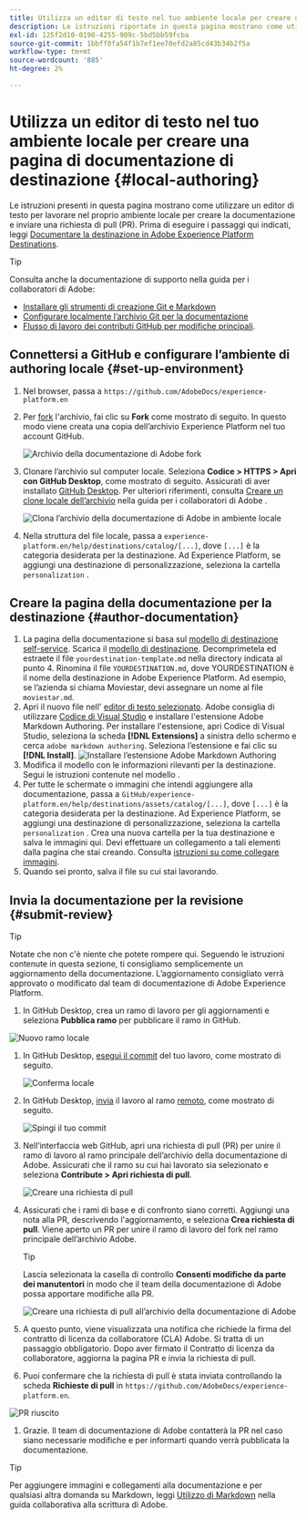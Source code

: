 ```yaml
---
title: Utilizza un editor di testo nel tuo ambiente locale per creare una pagina di documentazione di destinazione
description: Le istruzioni riportate in questa pagina mostrano come utilizzare un editor di testo per lavorare nell’ambiente locale per creare una pagina di documentazione per la destinazione dell’Experience Platform e inviarla per la revisione.
exl-id: 125f2d10-0190-4255-909c-5bd5bb59fcba
source-git-commit: 1bbff0fa54f1b7ef1ee70efd2a85cd43b34b2f5a
workflow-type: tm+mt
source-wordcount: '885'
ht-degree: 2%

---
```


# Utilizza un editor di testo nel tuo ambiente locale per creare una pagina di documentazione di destinazione {#local-authoring}

Le istruzioni presenti in questa pagina mostrano come utilizzare un editor di testo per lavorare nel proprio ambiente locale per creare la documentazione e inviare una richiesta di pull (PR). Prima di eseguire i passaggi qui indicati, leggi [Documentare la destinazione in Adobe Experience Platform Destinations](./documentation-instructions.md).

>[!TIP]
>
>Consulta anche la documentazione di supporto nella guida per i collaboratori di Adobe:
>* [Installare gli strumenti di creazione Git e Markdown](https://experienceleague.adobe.com/docs/contributor/contributor-guide/setup/install-tools.html?lang=en)
>* [Configurare localmente l’archivio Git per la documentazione](https://experienceleague.adobe.com/docs/contributor/contributor-guide/setup/local-repo.html?lang=en)
>* [Flusso di lavoro dei contributi GitHub per modifiche principali](https://experienceleague.adobe.com/docs/contributor/contributor-guide/setup/full-workflow.html?lang=en).


## Connettersi a GitHub e configurare l’ambiente di authoring locale {#set-up-environment}

1. Nel browser, passa a `https://github.com/AdobeDocs/experience-platform.en`
2. Per [fork](https://experienceleague.adobe.com/docs/contributor/contributor-guide/setup/local-repo.html?lang=en#fork-the-repository) l&#39;archivio, fai clic su **Fork** come mostrato di seguito. In questo modo viene creata una copia dell’archivio Experience Platform nel tuo account GitHub.

   ![Archivio della documentazione di Adobe fork](./assets/ssd-fork-repository.gif)

3. Clonare l’archivio sul computer locale. Seleziona **Codice > HTTPS > Apri con GitHub Desktop**, come mostrato di seguito. Assicurati di aver installato [GitHub Desktop](https://desktop.github.com/). Per ulteriori riferimenti, consulta [Creare un clone locale dell’archivio](https://experienceleague.adobe.com/docs/contributor/contributor-guide/setup/local-repo.html?lang=en#create-a-local-clone-of-the-repository) nella guida per i collaboratori di Adobe .

   ![Clona l’archivio della documentazione di Adobe in ambiente locale](./assets/clone-local.png)

4. Nella struttura del file locale, passa a `experience-platform.en/help/destinations/catalog/[...]`, dove `[...]` è la categoria desiderata per la destinazione. Ad Experience Platform, se aggiungi una destinazione di personalizzazione, seleziona la cartella `personalization` .

## Creare la pagina della documentazione per la destinazione {#author-documentation}

1. La pagina della documentazione si basa sul [modello di destinazione self-service](./self-service-template.md). Scarica il [modello di destinazione](assets/yourdestination-template.zip). Decomprimetela ed estraete il file `yourdestination-template.md` nella directory indicata al punto 4.  Rinomina il file `YOURDESTINATION.md`, dove YOURDESTINATION è il nome della destinazione in Adobe Experience Platform. Ad esempio, se l’azienda si chiama Moviestar, devi assegnare un nome al file `moviestar.md`.
2. Apri il nuovo file nell&#39; [editor di testo selezionato](https://experienceleague.adobe.com/docs/contributor/contributor-guide/setup/install-tools.html?lang=en#understand-markdown-editors). Adobe consiglia di utilizzare [Codice di Visual Studio](https://code.visualstudio.com/) e installare l&#39;estensione Adobe Markdown Authoring. Per installare l&#39;estensione, apri Codice di Visual Studio, seleziona la scheda **[!DNL Extensions]** a sinistra dello schermo e cerca `adobe markdown authoring`. Seleziona l’estensione e fai clic su **[!DNL Install]**.
   ![Installare l’estensione Adobe Markdown Authoring](./assets/install-adobe-markdown-extension.gif)
3. Modifica il modello con le informazioni rilevanti per la destinazione. Segui le istruzioni contenute nel modello .
4. Per tutte le schermate o immagini che intendi aggiungere alla documentazione, passa a `GitHub/experience-platform.en/help/destinations/assets/catalog/[...]`, dove `[...]` è la categoria desiderata per la destinazione. Ad Experience Platform, se aggiungi una destinazione di personalizzazione, seleziona la cartella `personalization` . Crea una nuova cartella per la tua destinazione e salva le immagini qui. Devi effettuare un collegamento a tali elementi dalla pagina che stai creando. Consulta [istruzioni su come collegare immagini](https://experienceleague.adobe.com/docs/contributor/contributor-guide/writing-essentials/linking.html?lang=en#link-to-images).
5. Quando sei pronto, salva il file su cui stai lavorando.

## Invia la documentazione per la revisione {#submit-review}

>[!TIP]
>
>Notate che non c&#39;è niente che potete rompere qui. Seguendo le istruzioni contenute in questa sezione, ti consigliamo semplicemente un aggiornamento della documentazione. L’aggiornamento consigliato verrà approvato o modificato dal team di documentazione di Adobe Experience Platform.

1. In GitHub Desktop, crea un ramo di lavoro per gli aggiornamenti e seleziona **Pubblica ramo** per pubblicare il ramo in GitHub.

![Nuovo ramo locale](./assets/new-branch-local.gif)

1. In GitHub Desktop, [esegui il commit](https://docs.github.com/en/free-pro-team@latest/github/getting-started-with-github/github-glossary#commit) del tuo lavoro, come mostrato di seguito.

   ![Conferma locale](./assets/commit-local.png)

1. In GitHub Desktop, [invia](https://docs.github.com/en/free-pro-team@latest/github/getting-started-with-github/github-glossary#push) il lavoro al ramo [remoto](https://docs.github.com/en/free-pro-team@latest/github/getting-started-with-github/github-glossary#remote), come mostrato di seguito.

   ![Spingi il tuo commit](./assets/push-local-to-remote.png)

1. Nell’interfaccia web GitHub, apri una richiesta di pull (PR) per unire il ramo di lavoro al ramo principale dell’archivio della documentazione di Adobe. Assicurati che il ramo su cui hai lavorato sia selezionato e seleziona **Contribute > Apri richiesta di pull**.

   ![Creare una richiesta di pull](./assets/ssd-create-pull-request-1.gif)

1. Assicurati che i rami di base e di confronto siano corretti. Aggiungi una nota alla PR, descrivendo l&#39;aggiornamento, e seleziona **Crea richiesta di pull**. Viene aperto un PR per unire il ramo di lavoro del fork nel ramo principale dell’archivio Adobe.
   >[!TIP]
   >
   >Lascia selezionata la casella di controllo **Consenti modifiche da parte dei manutentori** in modo che il team della documentazione di Adobe possa apportare modifiche alla PR.

   ![Creare una richiesta di pull all’archivio della documentazione di Adobe](./assets/ssd-create-pull-request-2.png)

1. A questo punto, viene visualizzata una notifica che richiede la firma del contratto di licenza da collaboratore (CLA) Adobe. Si tratta di un passaggio obbligatorio. Dopo aver firmato il Contratto di licenza da collaboratore, aggiorna la pagina PR e invia la richiesta di pull.

1. Puoi confermare che la richiesta di pull è stata inviata controllando la scheda **Richieste di pull** in `https://github.com/AdobeDocs/experience-platform.en`.

![PR riuscito](./assets/ssd-pr-successful.png)

1. Grazie. Il team di documentazione di Adobe contatterà la PR nel caso siano necessarie modifiche e per informarti quando verrà pubblicata la documentazione.

>[!TIP]
>
>Per aggiungere immagini e collegamenti alla documentazione e per qualsiasi altra domanda su Markdown, leggi [Utilizzo di Markdown](https://experienceleague.adobe.com/docs/contributor/contributor-guide/writing-essentials/markdown.html?lang=en) nella guida collaborativa alla scrittura di Adobe.
